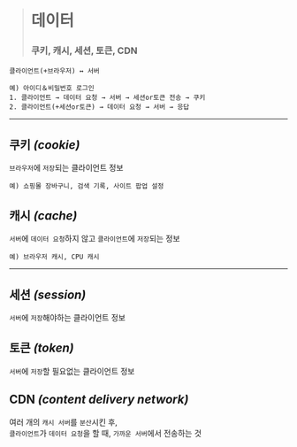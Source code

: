># 데이터
>### 쿠키, 캐시, 세션, 토큰, CDN
```angular2html
클라이언트(+브라우저) ↔ 서버

예) 아이디＆비밀번호 로그인
1. 클라이언트 → 데이터 요청 → 서버 → 세션or토큰 전송 → 쿠키
2. 클라이언트(+세션or토큰) → 데이터 요청 → 서버 → 응답
```

---

## 쿠키 *(cookie)*
`브라우저`에 `저장`되는 클라이언트 정보
```angular2html
예) 쇼핑몰 장바구니, 검색 기록, 사이트 팝업 설정
```

## 캐시 *(cache)*
`서버`에 `데이터 요청`하지 않고 `클라이언트`에 `저장`되는 정보
```angular2html
예) 브라우저 캐시, CPU 캐시
```

---

## 세션 *(session)*
`서버`에 `저장`해야하는 클라이언트 정보

## 토큰 *(token)*
`서버`에 `저장`할 필요없는 클라이언트 정보

## CDN *(content delivery network)*
여러 개의 `캐시 서버`를 `분산`시킨 후,<br>
`클라이언트`가 `데이터 요청`을 할 때, `가까운 서버`에서 전송하는 것

